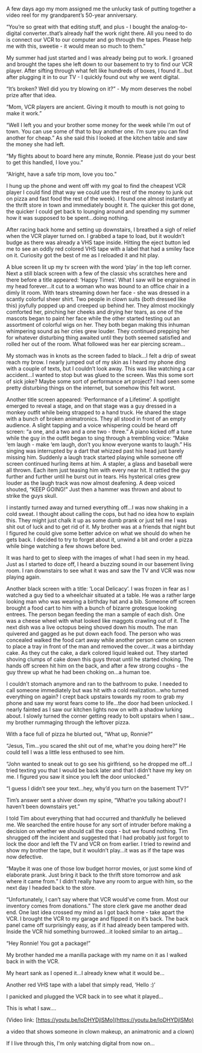 A few days ago my mom assigned me the unlucky task of putting together a video reel for my grandparent’s 50-year anniversary.

“You’re so great with that editing stuff, and plus - I bought the analog-to-digital converter..that’s already half the work right there. All you need to do is connect our VCR to our computer and go through the tapes. Please help me with this, sweetie - it would mean so much to them.”

My summer had just started and I was already being put to work. I groaned and brought the tapes she left down to our basement to try to find our VCR player. After sifting through what felt like hundreds of boxes, I found it…but after plugging it in to our TV - I quickly found out why we went digital.

“It’s broken? Well did you try blowing on it?” - My mom deserves the nobel prize after that idea.

“Mom, VCR players are ancient. Giving it mouth to mouth is not going to make it work.”

“Well I left you and your brother some money for the week while I’m out of town. You can use some of that to buy another one. I’m sure you can find another for cheap.” As she said this I looked at the kitchen table and saw the money she had left.

“My flights about to board here any minute, Ronnie. Please just do your best to get this handled, I love you.”

“Alright, have a safe trip mom, love you too.”

I hung up the phone and went off with my goal to find the cheapest VCR player I could find (that way we could use the rest of the money to junk out on pizza and fast food the rest of the week). I found one almost instantly at the thrift store in town and immediately bought it. The quicker this got done, the quicker I could get back to lounging around and spending my summer how it was supposed to be spent…doing nothing.

After racing back home and setting up downstairs, I breathed a sigh of relief when the VCR player turned on. I grabbed a tape to load, but it wouldn’t budge as there was already a VHS tape inside. Hitting the eject button led me to see an oddly red colored VHS tape with a label that had a smiley face on it. Curiosity got the best of me as I reloaded it and hit play.

A blue screen lit up my tv screen with the word ‘play’ in the top left corner. Next a still black screen with a few of the classic vhs scratches here and there before a title appeared: ‘Happy Times’. What I saw will be engrained in my head forever…it cut to a woman who was bound to an office chair in a dimly lit room. With tears streaming down her face - she was dressed in a scantly colorful sheer shirt. Two people in clown suits (both dressed like this) joyfully popped up and creeped up behind her. They almost mockingly comforted her, pinching her cheeks and drying her tears, as one of the mascots began to paint her face while the other started testing out an assortment of colorful wigs on her. They both began making this inhuman whimpering sound as her cries grew louder. They continued prepping her for whatever disturbing thing awaited until they both seemed satisfied and rolled her out of the room. What followed was her ear piercing scream…

My stomach was in knots as the screen faded to black…I felt a drip of sweat reach my brow. I nearly jumped out of my skin as I heard my phone ding with a couple of texts, but I couldn’t look away. This was like watching a car accident…I wanted to stop but was glued to the screen. Was this some sort of sick joke? Maybe some sort of performance art project? I had seen some pretty disturbing things on the internet, but somehow this felt worst.

Another title screen appeared: ‘Performance of a Lifetime’. A spotlight emerged to reveal a stage, and on that stage was a guy dressed in a monkey outfit while being strapped to a hand truck. He shared the stage with a bunch of broken animatronics. They all stood in front of an empty audience. A slight tapping and a voice whispering could be heard off screen: “a one, and a two and a one two - three.” A piano kicked off a tune while the guy in the outfit began to sing through a trembling voice: “Make ‘em laugh - make ‘em laugh, don’t you know everyone wants to laugh.” His singing was interrupted by a dart that whizzed past his head just barely missing him. Suddenly a laugh track started playing while someone off screen continued hurling items at him. A stapler, a glass and baseball were all thrown. Each item just teasing him with every near hit. It rattled the guy further and further until he burst out in tears. His hysterical cries grew louder as the laugh track was now almost deafening. A deep voiced shouted, “KEEP GOING!” Just then a hammer was thrown and about to strike the guys skull.

I instantly turned away and turned everything off…I was now shaking in a cold sweat. I thought about calling the cops, but had no idea how to explain this. They might just chalk it up as some dumb prank or just tell me I was shit out of luck and to get rid of it. My brother was at a friends that night but I figured he could give some better advice on what we should do when he gets back. I decided to try to forget about it, unwind a bit and order a pizza while binge watching a few shows before bed.

It was hard to get to sleep with the images of what I had seen in my head. Just as I started to doze off, I heard a buzzing sound in our basement living room. I ran downstairs to see what it was and saw the TV and VCR was now playing again.

Another black screen with a title: ’Local Delicacy’. I was frozen in fear as I watched a guy tied to a wheelchair situated at a table. He was a rather large looking man who was wearing a birthday hat and a bib. Someone off screen brought a food cart to him with a bunch of bizarre grotesque looking entrees. The person began feeding the man a sample of each dish. One was a cheese wheel with what looked like maggots crawling out of it. The next dish was a live octopus being shoved down his mouth. The man quivered and gagged as he put down each food. The person who was concealed walked the food cart away while another person came on screen to place a tray in front of the man and removed the cover…it was a birthday cake. As they cut the cake, a dark colored liquid leaked out. They started shoving clumps of cake down this guys throat until he started choking. The hands off screen hit him on the back, and after a few strong coughs - the guy threw up what he had been choking on…a human toe.

I couldn’t stomach anymore and ran to the bathroom to puke. I needed to call someone immediately but was hit with a cold realization…who turned everything on again? I crept back upstairs towards my room to grab my phone and saw my worst fears come to life…the door had been unlocked. I nearly fainted as I saw our kitchen lights now on with a shadow lurking about. I slowly turned the corner getting ready to bolt upstairs when I saw…my brother rummaging through the leftover pizza.

With a face full of pizza he blurted out, “What up, Ronnie?”

“Jesus, Tim…you scared the shit out of me, what’re you doing here?” He could tell I was a little less enthused to see him.

“John wanted to sneak out to go see his girlfriend, so he dropped me off…I tried texting you that I would be back later and that I didn’t have my key on me. I figured you saw it since you left the door unlocked.”

“I guess I didn’t see your text…hey, why’d you turn on the basement TV?”

Tim’s answer sent a shiver down my spine, “What’re you talking about? I haven’t been downstairs yet.”

I told Tim about everything that had occurred and thankfully he believed me. We searched the entire house for any sort of intruder before making a decision on whether we should call the cops - but we found nothing. Tim shrugged off the incident and suggested that I had probably just forgot to lock the door and left the TV and VCR on from earlier. I tried to rewind and show my brother the tape, but it wouldn’t play…it was as if the tape was now defective.

“Maybe it was one of those low budget horror movies, or just some kind of elaborate prank. Just bring it back to the thrift store tomorrow and ask where it came from.” I didn’t really have any room to argue with him, so the next day I headed back to the store.

“Unfortunately, I can’t say where that VCR would’ve come from. Most our inventory comes from donations.” The store clerk gave me another dead end. One last idea crossed my mind as I got back home - take apart the VCR. I brought the VCR to my garage and flipped it on it’s back. The back panel came off surprisingly easy, as if it had already been tampered with. Inside the VCR hid something burrowed…it looked similar to an airtag…

“Hey Ronnie! You got a package!”

My brother handed me a manilla package with my name on it as I walked back in with the VCR.

My heart sank as I opened it…I already knew what it would be…

Another red VHS tape with a label that simply read, ‘Hello :)’

I panicked and plugged the VCR back in to see what it played…

This is what I saw....

(Video link: [https://youtu.be/IoDHYDjlSMo](https://youtu.be/IoDHYDjlSMo)

 a video that shows someone in clown makeup, an animatronic and a clown)

If I live through this, I'm only watching digital from now on...